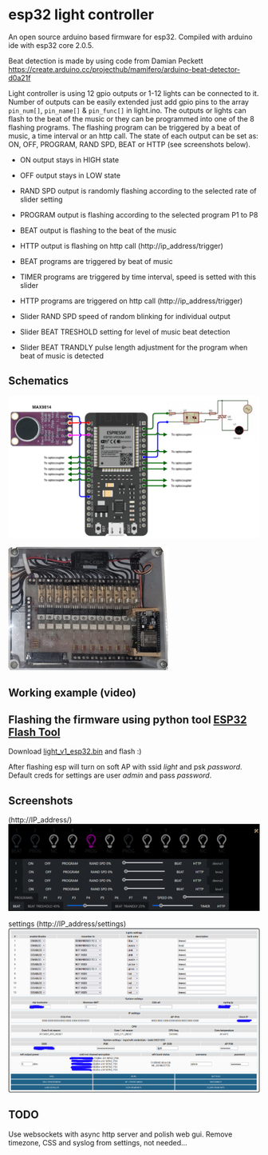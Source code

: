 # esp32 light controller

An open source arduino based firmware for esp32. Compiled with arduino ide with esp32 core 2.0.5.

Beat detection is made by using code from Damian Peckett https://create.arduino.cc/projecthub/mamifero/arduino-beat-detector-d0a21f

Light controller is using 12 gpio outputs or 1-12 lights can be connected to it. Number of outputs can be easily extended just add gpio pins to the array `pin_num[]`, `pin_name[]` & `pin_func[]` in light.ino.
The outputs or lights can flash to the beat of the music or they can be programmed into one of the 8 flashing programs. The flashing program can be triggered by a beat of music, a time interval or an http call. The state of each output can be set as: ON, OFF, PROGRAM, RAND SPD, BEAT or HTTP (see screenshots below).

- ON output stays in HIGH state
- OFF output stays in LOW state
- RAND SPD output is randomly flashing according to the selected rate of slider setting
- PROGRAM output is flashing according to the selected program P1 to P8
- BEAT output is flashing to the beat of the music
- HTTP output is flashing on http call (http://ip_address/trigger)

- BEAT programs are triggered by beat of music
- TIMER programs are triggered by time interval, speed is setted with this slider 
- HTTP programs are triggered on http call (http://ip_address/trigger)
- Slider RAND SPD speed of random blinking for individual output
- Slider BEAT TRESHOLD setting for level of music beat detection
- Slider BEAT TRANDLY pulse length adjustment for the program when beat of music is detected 

## Schematics

![esp32_connections](light_controller.png)

![board](lc_board.png)

## Working example (video)


## Flashing the firmware using python tool <a href="https://github.com/hanhdt/esp32-flash-tool">ESP32 Flash Tool</a>

Download <a href="https://github.com/ciberp/light_v1_esp32.bin">light_v1_esp32.bin</a> and flash :)

After flashing esp will turn on soft AP with ssid *light* and psk *password*. Default creds for settings are user *admin* and pass *password*.

## Screenshots

(http://IP_address/)
![web gui](web_gui.png)

settings (http://IP_address/settings)
![web gui settings](web_gui_settings.png)

## TODO

Use websockets with async http server and polish web gui. Remove timezone, CSS and syslog from settings, not needed...
